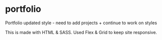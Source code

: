 # portfolio
Portfolio updated style - need to add projects + continue to work on styles 


This is made with HTML & SASS. 
Used Flex & Grid to keep site responsive. 
